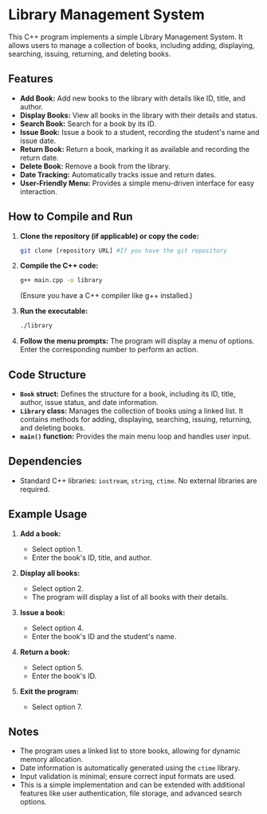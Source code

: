 # Library Management System

This C++ program implements a simple Library Management System. It allows users to manage a collection of books, including adding, displaying, searching, issuing, returning, and deleting books.

## Features

-   **Add Book:** Add new books to the library with details like ID, title, and author.
-   **Display Books:** View all books in the library with their details and status.
-   **Search Book:** Search for a book by its ID.
-   **Issue Book:** Issue a book to a student, recording the student's name and issue date.
-   **Return Book:** Return a book, marking it as available and recording the return date.
-   **Delete Book:** Remove a book from the library.
-   **Date Tracking:** Automatically tracks issue and return dates.
-   **User-Friendly Menu:** Provides a simple menu-driven interface for easy interaction.

## How to Compile and Run

1.  **Clone the repository (if applicable) or copy the code:**
    ```bash
    git clone [repository URL] #If you have the git repository
    ```

2.  **Compile the C++ code:**
    ```bash
    g++ main.cpp -o library
    ```
    (Ensure you have a C++ compiler like g++ installed.)

3.  **Run the executable:**
    ```bash
    ./library
    ```

4.  **Follow the menu prompts:** The program will display a menu of options. Enter the corresponding number to perform an action.

## Code Structure

-   **`Book` struct:** Defines the structure for a book, including its ID, title, author, issue status, and date information.
-   **`Library` class:** Manages the collection of books using a linked list. It contains methods for adding, displaying, searching, issuing, returning, and deleting books.
-   **`main()` function:** Provides the main menu loop and handles user input.

## Dependencies

-   Standard C++ libraries: `iostream`, `string`, `ctime`. No external libraries are required.

## Example Usage

1.  **Add a book:**
    -   Select option 1.
    -   Enter the book's ID, title, and author.

2.  **Display all books:**
    -   Select option 2.
    -   The program will display a list of all books with their details.

3.  **Issue a book:**
    -   Select option 4.
    -   Enter the book's ID and the student's name.

4.  **Return a book:**
    -   Select option 5.
    -   Enter the book's ID.

5.  **Exit the program:**
    -   Select option 7.

## Notes

-   The program uses a linked list to store books, allowing for dynamic memory allocation.
-   Date information is automatically generated using the `ctime` library.
-   Input validation is minimal; ensure correct input formats are used.
-   This is a simple implementation and can be extended with additional features like user authentication, file storage, and advanced search options.